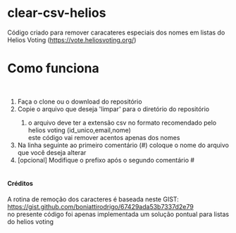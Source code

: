 # clear-csv-helios
Código criado para remover caracateres especiais dos nomes em listas do Helios Voting (https://vote.heliosvoting.org/)

# Como funciona 
<br>
<ol>
<li>Faça o clone ou o download do repositório </li>
<li>Copie o arquivo que deseja 'limpar' para o diretório do repositório </li> 
        <ol><li>o arquivo deve ter a extensão csv no formato recomendado pelo helios voting (id_unico,email,nome) <br>
                este código vai remover acentos apenas dos nomes  </li></ol>
<li>Na linha seguinte ao primeiro comentário (#) coloque o nome do arquivo que você deseja alterar </li>
<li>[opcional] Modifique o prefixo após o segundo comentário # </li><br>
</ol>
            
<h4>Créditos</h4>

A rotina de remoção dos caracteres é baseada neste GIST: https://gist.github.com/boniattirodrigo/67429ada53b7337d2e79 <br>
no presente código foi apenas implementada um solução pontual para listas do helios voting

